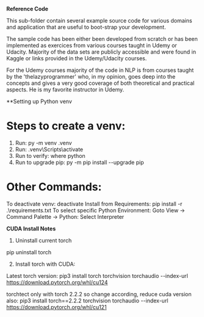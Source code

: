 **Reference Code**

This sub-folder contain several example source code for various domains and application that are useful to boot-strap your development.

The sample code has been either been developed from scratch or has been implemented as exercices from various courses taught in Udemy or Udacity. Majority of the data sets are publicly accessible and were found in Kaggle or links provided in the Udemy/Udacity courses.

For the Udemy courses majority of the code in NLP is from courses taught by the 'thelazyprogrammer' who, in my opinion, goes deep into the concepts and gives a very good coverage of both theoretical and practical aspects. He is my favorite instructor in Udemy. 


**Setting up Python venv

# Steps to create a venv:
1. Run: py -m venv .venv
2. Run: .venv\Scripts\activate
3. Run to verify: where python
4. Run to upgrade pip: py -m pip install --upgrade pip
# Other Commands:
To deactivate venv: deactivate
Install from Requirements: pip install -r .\requirements.txt
To select specific Python Environment:
Goto View -> Command Palette -> Python: Select Interpreter

**CUDA Install Notes**
1. Uninstall current torch

pip uninstall torch

2. Install torch with CUDA:

Latest torch version:
pip3 install torch torchvision torchaudio --index-url https://download.pytorch.org/whl/cu124

torchtect only with torch 2.2.2 so change according, reduce cuda version also:
pip3 install torch==2.2.2 torchvision torchaudio --index-url https://download.pytorch.org/whl/cu121